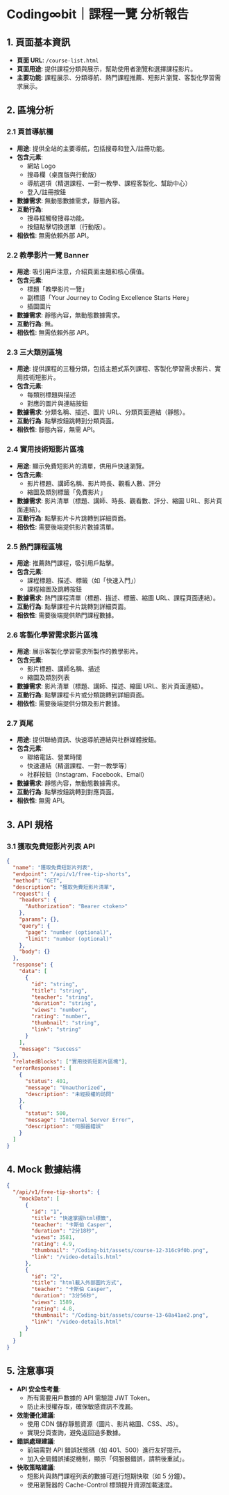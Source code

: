 # Coding∞bit｜課程一覽 分析報告

## 1. 頁面基本資訊
- **頁面 URL**: `/course-list.html`
- **頁面用途**: 提供課程分類與展示，幫助使用者瀏覽和選擇課程影片。
- **主要功能**: 課程展示、分類導航、熱門課程推薦、短影片瀏覽、客製化學習需求展示。

## 2. 區塊分析

### 2.1 頁首導航欄
- **用途**: 提供全站的主要導航，包括搜尋和登入/註冊功能。
- **包含元素**: 
  - 網站 Logo
  - 搜尋欄（桌面版與行動版）
  - 導航選項（精選課程、一對一教學、課程客製化、幫助中心）
  - 登入/註冊按鈕
- **數據需求**: 無動態數據需求，靜態內容。
- **互動行為**: 
  - 搜尋框觸發搜尋功能。
  - 按鈕點擊切換選單（行動版）。
- **相依性**: 無需依賴外部 API。

### 2.2 教學影片一覽 Banner
- **用途**: 吸引用戶注意，介紹頁面主題和核心價值。
- **包含元素**: 
  - 標題「教學影片一覽」
  - 副標語「Your Journey to Coding Excellence Starts Here」
  - 插圖圖片
- **數據需求**: 靜態內容，無動態數據需求。
- **互動行為**: 無。
- **相依性**: 無需依賴外部 API。

### 2.3 三大類別區塊
- **用途**: 提供課程的三種分類，包括主題式系列課程、客製化學習需求影片、實用技術短影片。
- **包含元素**: 
  - 每類別標題與描述
  - 對應的圖片與連結按鈕
- **數據需求**: 分類名稱、描述、圖片 URL、分類頁面連結（靜態）。
- **互動行為**: 點擊按鈕跳轉到分類頁面。
- **相依性**: 靜態內容，無需 API。

### 2.4 實用技術短影片區塊
- **用途**: 顯示免費短影片的清單，供用戶快速瀏覽。
- **包含元素**: 
  - 影片標題、講師名稱、影片時長、觀看人數、評分
  - 縮圖及類別標籤「免費影片」
- **數據需求**: 影片清單（標題、講師、時長、觀看數、評分、縮圖 URL、影片頁面連結）。
- **互動行為**: 點擊影片卡片跳轉到詳細頁面。
- **相依性**: 需要後端提供影片數據清單。

### 2.5 熱門課程區塊
- **用途**: 推薦熱門課程，吸引用戶點擊。
- **包含元素**: 
  - 課程標題、描述、標籤（如「快速入門」）
  - 課程縮圖及跳轉按鈕
- **數據需求**: 熱門課程清單（標題、描述、標籤、縮圖 URL、課程頁面連結）。
- **互動行為**: 點擊課程卡片跳轉到詳細頁面。
- **相依性**: 需要後端提供熱門課程數據。

### 2.6 客製化學習需求影片區塊
- **用途**: 展示客製化學習需求所製作的教學影片。
- **包含元素**: 
  - 影片標題、講師名稱、描述
  - 縮圖及類別列表
- **數據需求**: 影片清單（標題、講師、描述、縮圖 URL、影片頁面連結）。
- **互動行為**: 點擊課程卡片或分類跳轉到詳細頁面。
- **相依性**: 需要後端提供分類及影片數據。

### 2.7 頁尾
- **用途**: 提供聯絡資訊、快速導航連結與社群媒體按鈕。
- **包含元素**: 
  - 聯絡電話、營業時間
  - 快速連結（精選課程、一對一教學等）
  - 社群按鈕（Instagram、Facebook、Email）
- **數據需求**: 靜態內容，無動態數據需求。
- **互動行為**: 點擊按鈕跳轉到對應頁面。
- **相依性**: 無需 API。

## 3. API 規格

### 3.1 獲取免費短影片列表 API
```json
{
  "name": "獲取免費短影片列表",
  "endpoint": "/api/v1/free-tip-shorts",
  "method": "GET",
  "description": "獲取免費短影片清單",
  "request": {
    "headers": {
      "Authorization": "Bearer <token>"
    },
    "params": {},
    "query": {
      "page": "number (optional)",
      "limit": "number (optional)"
    },
    "body": {}
  },
  "response": {
    "data": [
      {
        "id": "string",
        "title": "string",
        "teacher": "string",
        "duration": "string",
        "views": "number",
        "rating": "number",
        "thumbnail": "string",
        "link": "string"
      }
    ],
    "message": "Success"
  },
  "relatedBlocks": ["實用技術短影片區塊"],
  "errorResponses": [
    {
      "status": 401,
      "message": "Unauthorized",
      "description": "未經授權的訪問"
    },
    {
      "status": 500,
      "message": "Internal Server Error",
      "description": "伺服器錯誤"
    }
  ]
}
```

## 4. Mock 數據結構
```json
{
  "/api/v1/free-tip-shorts": {
    "mockData": [
      {
        "id": "1",
        "title": "快速掌握html標籤",
        "teacher": "卡斯伯 Casper",
        "duration": "2分18秒",
        "views": 3581,
        "rating": 4.9,
        "thumbnail": "/Coding-bit/assets/course-12-316c9f0b.png",
        "link": "/video-details.html"
      },
      {
        "id": "2",
        "title": "html載入外部圖片方式",
        "teacher": "卡斯伯 Casper",
        "duration": "3分56秒",
        "views": 1589,
        "rating": 4.8,
        "thumbnail": "/Coding-bit/assets/course-13-68a41ae2.png",
        "link": "/video-details.html"
      }
    ]
  }
}
```

## 5. 注意事項
- **API 安全性考量**: 
  - 所有需要用戶數據的 API 需驗證 JWT Token。
  - 防止未授權存取，確保敏感資訊不洩漏。
- **效能優化建議**: 
  - 使用 CDN 儲存靜態資源（圖片、影片縮圖、CSS、JS）。
  - 實現分頁查詢，避免返回過多數據。
- **錯誤處理建議**: 
  - 前端需對 API 錯誤狀態碼（如 401、500）進行友好提示。
  - 加入全局錯誤捕捉機制，顯示「伺服器錯誤，請稍後重試」。
- **快取策略建議**: 
  - 短影片與熱門課程列表的數據可進行短期快取（如 5 分鐘）。
  - 使用瀏覽器的 Cache-Control 標頭提升資源加載速度。

